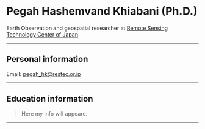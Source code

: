 <h1> Pegah Hashemvand Khiabani (Ph.D.)</h1>


Earth Observation and geospatial researcher at <a href="https://www.restec.or.jp/en/index.html"> Remote Sensing Technology Center of Japan</a>
<hr>



<h2> Personal information </h2>

<p> Email: <a href="pegah_hk@restec.or.jp">pegah_hk@restec.or.jp</a>
 <p>

<hr>


<h2> Education information </h2>

<blockquote>Here my info will appeare.</blockquote>
<hr>


